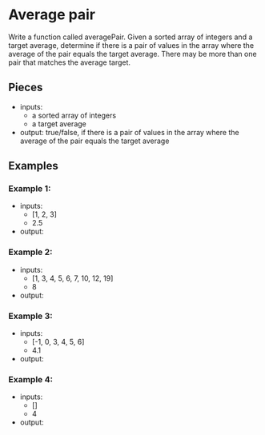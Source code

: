 # Average pair

Write a function called averagePair.
Given a sorted array of integers and a target average,
determine if there is a pair of values in the array where the average of
the pair equals the target average.
There may be more than one pair that matches the average target.

## Pieces

- inputs:
  - a sorted array of integers
  - a target average
- output: true/false, if there is a pair of values in the array where the average of the pair equals the target average

## Examples

### Example 1:

- inputs:
  - [1, 2, 3]
  - 2.5
- output:

### Example 2:

- inputs:
  - [1, 3, 4, 5, 6, 7, 10, 12, 19]
  - 8
- output:

### Example 3:

- inputs:
  - [-1, 0, 3, 4, 5, 6]
  - 4.1
- output:

### Example 4:

- inputs:
  - []
  - 4
- output:
